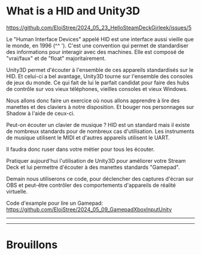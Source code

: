# What is a HID and Unity3D

https://github.com/EloiStree/2024_05_23_HelloSteamDeckGirleek/issues/5

Le "Human Interface Devices" appelé HID est une interface aussi vieille que le monde, en 1996 (^^ ').
C'est une convention qui permet de standardiser des informations pour interagir avec des machines.
Elle est composé de "vrai/faux" et de "float" majoritairement.

Unity3D permet d'écouter à l'ensemble de ces appareils standardisés sur le HID.
Et celui-ci a bel avantage, Unity3D tourne sur l'ensemble des consoles de jeux du monde.
Ce qui fait de lui le parfait candidat pour faire des hubs de contrôle sur vos vieux téléphones, vieilles consoles et vieux Windows.

Nous allons donc faire un exercice où nous allons apprendre à lire des manettes et des claviers à notre disposition. Et bouger nos personnages sur Shadow à l'aide de ceux-ci.

Peut-on écouter un clavier de musique ?
HID est un standard mais il existe de nombreux standards pour de nombreux cas d'utilisation.
Les instruments de musique utilisent le MIDI et d'autres appareils utilisent le UART.

Il faudra donc ruser dans votre métier pour tous les écouter.

Pratiquer aujourd'hui l'utilisation de Unity3D pour améliorer votre Stream Deck et lui permettre d'écouter à des manettes standards "Gamepad".

Demain nous utiliserons ce code, pour déclencher des captures d'écran sur OBS et peut-être contrôler des comportements d'appareils de réalité virtuelle.


Code d'example pour lire un Gamepad:
https://github.com/EloiStree/2024_05_09_GamepadXboxInputUnity

---------------


---------------

# Brouillons
